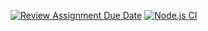 [![Review Assignment Due Date](https://classroom.github.com/assets/deadline-readme-button-24ddc0f5d75046c5622901739e7c5dd533143b0c8e959d652212380cedb1ea36.svg)](https://classroom.github.com/a/lrLE41Th)
[![Node.js CI](https://github.com/avans-devops/devops-2223-herkansing-ray-noah/actions/workflows/node.js.yml/badge.svg)](https://github.com/avans-devops/devops-2223-herkansing-ray-noah/actions/workflows/node.js.yml)
